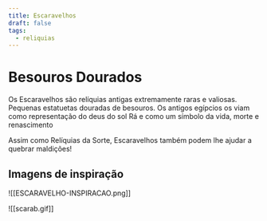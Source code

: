 ```yaml
---
title: Escaravelhos
draft: false
tags:
  - reliquias
---
```

# Besouros Dourados

Os Escaravelhos são relíquias antigas extremamente raras e valiosas.  
Pequenas estatuetas douradas de besouros. Os antigos egípcios os viam como representação do deus do sol Rá e como um símbolo da vida, morte e renascimento  

Assim como Relíquias da Sorte, Escaravelhos também podem lhe ajudar a quebrar maldições!  
## Imagens de inspiração

![[ESCARAVELHO-INSPIRACAO.png]]

![[scarab.gif]]

